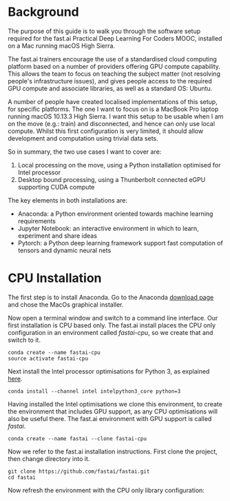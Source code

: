 # Background
The purpose of this guide is to walk you through the software setup required
for the fast.ai Practical Deep Learning For Coders MOOC, installed on a Mac
running macOS High Sierra.

The fast.ai trainers encourage the use of a standardised cloud computing platform
based on a number of providers offering GPU compute capability. This allows the team
to focus on teaching the subject matter (not resolving people's infrastructure
issues), and gives people access to the required GPU compute and associate libraries,
as well as a standard OS: Ubuntu.

A number of people have created localised implementations of this setup, for specific
platforms. The one I want to focus on is a MacBook Pro laptop running macOS 10.13.3
High Sierra. I want this setup to be usable when I am on the move (e.g.: train) and
disconnected, and hence can only use local compute. Whilst this first configuration
is very limited, it should allow development and computation using trivial data sets.

So in summary, the two use cases I want to cover are:

1. Local processing on the move, using a Python installation optimised for Intel processor
2. Desktop bound processing, using a Thunberbolt connected eGPU supporting CUDA compute

The key elements in both installations are:

* Anaconda: a Python environment oriented towards machine learning requirements
* Jupyter Notebook: an interactive environment in which to learn, experiment and share ideas
* Pytorch: a Python deep learning framework support fast computation of tensors and dynamic neural nets

# CPU Installation

The first step is to install Anaconda. Go to the Anaconda [download page](https://www.anaconda.com/download/#macos)
and chose the MacOs graphical installer.

Now open a terminal window and switch to a command line interface.
Our first installation is CPU based only. The fast.ai install places the CPU only
configuration in an environment called *fastai-cpu*, so we create that and switch to it.

~~~~
conda create --name fastai-cpu
source activate fastai-cpu
~~~~

Next install the Intel processor optimisations for Python 3,
as explained [here](https://software.intel.com/en-us/articles/using-intel-distribution-for-python-with-anaconda).

~~~~
conda install --channel intel intelpython3_core python=3
~~~~

Having installed the Intel optimisations we clone this environment, to create the
environment that includes GPU support, as any CPU optimisations will also be useful there.
The fast.ai environment with GPU support is called *fastai*.

~~~~
conda create --name fastai --clone fastai-cpu
~~~~

Now we refer to the fast.ai installation instructions. First clone the project,
then change directory into it.

~~~~
git clone https://github.com/fastai/fastai.git
cd fastai
~~~~

Now refresh the environment with the CPU only library configuration:

~~~~
~~~~
